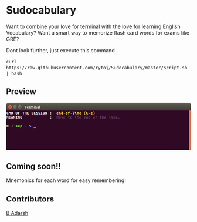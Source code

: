 # Sudocabulary
Want to combine your love for terminal with the love for learning English Vocabulary? Want a smart way to memorize flash card words for exams like GRE?

Dont look further, just execute this command 

    curl https://raw.githubusercontent.com/rytoj/Sudocabulary/master/script.sh | bash

Preview
------------------
![Sample Screenshot](https://raw.githubusercontent.com/rytoj/Sudocabulary/master/sample2.png)

Coming soon!!
------------------
Mnemonics for each word for easy remembering!

Contributors
----------
[B Adarsh](https://github.com/badarsh2) <br/>

